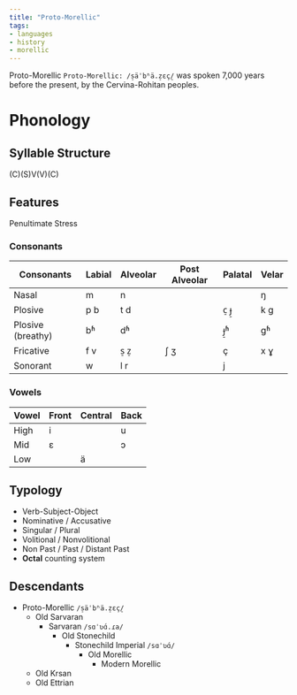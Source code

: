 ```yaml
---
title: "Proto-Morellic"
tags:
- languages
- history
- morellic
---
```

Proto-Morellic `Proto-Morellic: /s̠äˈbʱä.z̠ɛç̠/` was spoken 7,000 years before the present, by the Cervina-Rohitan peoples.

# Phonology
## Syllable Structure
(C)(S)V(V)(C)

## Features
Penultimate Stress

### Consonants
Consonants|Labial|Alveolar|Post Alveolar|Palatal|Velar
---|---|---|---|---|---
Nasal|m|n|||ŋ
Plosive|p b|t d||c̠ ɟ̠|k g
Plosive (breathy)|bʱ|dʱ||ɟ̠ʱ|gʱ
Fricative|f v|s̠ z̠|ʃ ʒ|ç|x ɣ
Sonorant|w|l r||j|

### Vowels
Vowel|Front|Central|Back
---|---|---|---
High|i||u
Mid|ɛ||ɔ
Low||ä|

## Typology
- Verb-Subject-Object
- Nominative / Accusative
- Singular / Plural
- Volitional / Nonvolitional
- Non Past / Past / Distant Past
- **Octal** counting system

## Descendants
- Proto-Morellic `/s̠äˈbʱä.z̠ɛç̠/`
	 - Old Sarvaran
		 - Sarvaran `/sɑˈʋɑ́.ɾa/`
			 - Old Stonechild
				 - Stonechild Imperial `/sɑˈʋɑ́/`
					 - Old Morellic
						 - Modern Morellic
	- Old Krsan
	- Old Ettrian